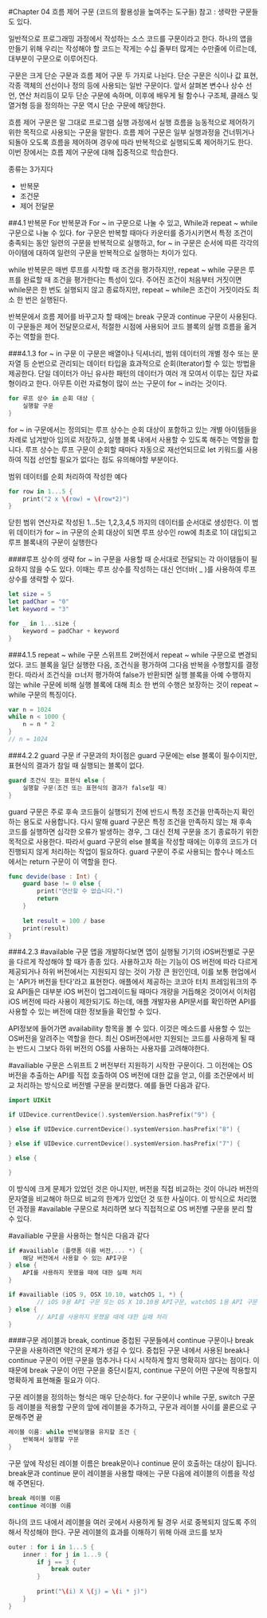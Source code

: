 #Chapter 04 흐름 제어 구문  (코드의 활용성을 높여주는 도구들)
참고 : 생략한 구문들도 있다.

일반적으로 프로그래밍 과정에서 작성하는 소스 코드를 구문이라고 한다. 하나의 앱을 만들기 위해 우리는 작성해야 할 코드는 작게는 수십 줄부터 많게는 수만줄에 이르는데, 대부분이 구문으로 이루어진다.

구문은 크게 단순 구문과 흐름 제어 구문 두 가지로 나뉜다. 단순 구문은 식이나 값 표현, 각종 객체의 선선이나 정의 등에 사용되는 일반 구문이다. 앞서 살펴본 변수나 상수 선언, 연산 처리등이 모두 단순 구문에 속하며, 이후에 배우게 될 함수나 구조체, 클래스 및 열거형 등을 정의하는 구문 역시 단순 구문에 해당한다.

흐름 제어 구문은 말 그대로 프로그램 실행 과정에서 실행 흐름을 능동적으로 제어하기 위한 목적으로 사용되는 구문을 말한다. 흐름 제어 구문은 일부 실행과정을 건너뛰거나 되돌아 오도록 흐름을 제어하며 경우에 따라 반복적으로 실행되도록 제어하기도 한다. 이번 장에서는 흐름 제어 구문에 대해 집중적으로 학습한다.

종류는 3가지다
* 반복문
* 조건문
* 제어 전달문

##4.1 반복문
For 반복문과 For ~ in 구문으로 나눌 수 있고, While과 repeat ~ while 구문으로 나눌 수 있다. for 구문은 반복할 때마다 카운터를 증가시키면서 특정 조건이 충족되는 동안 일련의 구문을 반복적으로 실행하고, for ~ in 구문은 순서에 따른 각각의 아이템에 대하여 일련의 구문을 반복적으로 실행하는 차이가 있다. 

while 반복문은  매번 루프를 시작할 때 조건을 평가하지만, repeat ~ while 구문은 루프를 완료할 때 조건을 평가한다는 특성이 있다. 주어진 조건이 처음부터 거짓이면 while문은 한 번도 실행되지 않고 종료하지만, repeat ~ while은 조건이 거짓이라도 최소 한 번은 실행된다.

반복문에서 흐름 제어를 바꾸고자 할 때에는 break 구문과 continue 구문이 사용된다. 이 구문들은 제어 전달문으로서, 적절한 시점에 사용되어 코드 블록의 실행 흐름을 옮겨주는 역할을 한다.

###4.1.3 for ~ in 구문
이 구문은 배열이나 딕셔너리, 범위 데이터의 개별 정수 또는 문자열 등 순번으로 관리되는 데이터 타입을 효과적으로 순회(Iterator)할 수 있는 방법을 제공한다. 단일 데이터가 아닌 유사한 패턴의 데이터가 여러 개 모여서 이루는 집단 자료형<Collective Types>이라고 한다. 아무튼 이런 자료형이 많이 쓰는 구문이 for ~ in라는 것이다.

```Swift
for 루프 상수 in 순회 대상 {
	실행할 구문
}

```

for ~ in 구문에서는 정의되는 루프 상수는 순회 대상이 포함하고 있는 개별 아이템들을 차례로 넘겨받아 임의로 저장하고, 실행 블록 내에서 사용할 수 있도록 해주는 역할을 합니다. 루프 상수는 루프 구문이 순회할 때마다 자동으로 재선언되므로 let 키워드를 사용하여 직접 선언할 필요가 없다는 점도 유의해야할 부분이다.

범위 데이터를 순회 처리하여 작성한 예다

```Swift
for row in 1...5 {
	print("2 x \(row) = \(row*2)")
}
```

닫힌 범위 연산자로 작성된 1...5는 1,2,3,4,5 까지의 데이터를 순서대로 생성한다. 이 범위 데이터가 for ~ in 구문의 순회 대상이 되면 루프 상수인 row에 최초로 1이 대입되고 루프 블록내의 구문이 실행한다

####루프 상수의 생략
for ~ in 구문을 사용할 때 순서대로 전달되는 각 아이탬들이 필요하지 않을 수도 있다. 이때는 루프 상수를 작성하는 대신 언더바( _ )를 사용하여 루프 상수를 생략할 수 있다.

```Swift
let size = 5
let padChar = "0"
let keyword = "3"

for _ in 1...size {
	keyword = padChar + keyword
}
```
###4.1.5 repeat ~ while 구문
스위프트 2버전에서 repeat ~ while 구문으로 변경되었다. 코드 블록을 일단 실행한 다음, 조건식을 평가하여 그다음 반복을 수행할지를 결정한다. 따라서 조건식을 ㅁ너저 평가하여 false가 반환되면 실행 블록을 아예 수행하지 않는 while 구문에 비해 실행 블록에 대해 최소 한 번의 수행은 보장하는 것이 repeat ~ while 구문의 특징이다.

```Swift
var n = 1024
while n < 1000 {
	n = n * 2
}
// n = 1024
```

###4.2.2 guard 구문
if 구문과의 차이점은 guard 구문에는 else 블록이 필수이지만, 표현식의 결과가 참일 때 실행되는 블록이 없다.

```Swift
guard 조건식 또는 표현식 else {
	실행할 구문(조건 또는 표현식의 결과가 false일 때)
}
```

guard 구문은 주로 후속 코드들이 실행되기 전에 반드시 특정 조건을 만족하는지 확인하는 용도로 사용합니다. 다시 말해 guard 구문은 특정 조건을 만족하지 않는 채 후속 코드를 실행하면 심각한 오류가 발생하는 경우, 그 대신 전체 구문을 조기 종료하기 위한 목적으로 사용한다. 따라서 guard 구문의 else 블록을 작성할 때에는 이후의 코드가 더 진행되지 않게 처리하는 작업이 필요하다. guard 구문이 주로 사용되는 함수나 메소드에서는 return 구문이 이 역할을 한다.

```Swift
func devide(base : Int) {
	guard base != 0 else {
    	print("연산할 수 없습니다.")
        return
    }
     
    let result = 100 / base
    print(result)
}
```

###4.2.3 #available 구문
앱을 개발하다보면 앱이 실행될 기기의 iOS버전별로 구문을 다르게 작성해야 할 때가 종종 있다. 사용하고자 하는 기능이 OS 버전에 따라 다르게 제공되거나 하위 버전에서는 지원되지 않는 것이 가장 큰 원인인데, 이를 보통 현업에서는 'API가 버전을 탄다'라고 표현한다. 애플에서 제공하는 코코아 터치 프레임워크의 주요 API들은 대부분 iOS 버전이 업그레이드될 때마다 개량을 거듭해온 것이어서 이처럼 iOS 버전에 따라 사용이 제한되기도 하는데, 애플 개발자용 API문서를 확인하면 API를 사용할 수 있는 버전에 대한 정보들을 확인할 수 있다.

API정보에 들어가면 availability 항목을 볼 수 있다. 이것은 메소드를 사용할 수 있는 OS버전을 알려주는 역할을 한다. 최신 OS버전에서만 지원되는 코드를 사용하게 될 때는 반드시 그보다 하위 버전의 OS를 사용하는 사용자를 고려해야한다.

#availiable 구문은 스위프트 2 버전부터 지원하기 시작한 구문이다. 그 이전에는 OS 버전을 추출하는 API를 직접 호출하여 OS 버전에 대한 값을 얻고, 이를 조건문에서 비교 처리하는 방식으로 버전별 구문을 분리했다. 예를 들먼 다음과 같다.

```Swift
import UIKit

if UIDevice.currentDevice().systemVersion.hasPrefix("9") {

} else if UIDevice.currentDevice().systemVersion.hasPrefix("8") {

} else if UIDevice.currentDevice().systemVersion.hasPrefix("7") {

} else {

}
```

이 방식에 크게 문제가 있었던 것은 아니지만, 버전을 직접 비교하는 것이 아니라 버전의 문자열을 비교해야 하므로 비교의 한계가 있었던 것 또한 사실이다. 이 방식으로 처리했던 과정을 #available 구문으로 처리하면 보다 직접적으로 OS 버전별 구문을 분리 할 수 있다.

#availiable 구문을 사용하는 형식은 다음과 같다

```Swift
if #availiable (플랫폼 이름 버전,... *) {
	해당 버전에서 사용할 수 있는 API구문
} else {
	API를 사용하지 못했을 때에 대한 실패 처리
}
```

```Swift
if #availiable (iOS 9, OSX 10.10, watchOS 1, *) {
        // iOS 9용 API 구문 또는 OS X 10.10용 API구문, watchOS 1용 API 구문
} else {
		// API를 사용하지 못했을 때에 대한 실패 처리
}
```


####구문 레이블과 break, continue
중첩된 구문들에서 continue 구문이나 break 구문을 사용하려면 약간의 문제가 생길 수 있다. 중첩된 구문 내에서 사용된 break나 continue 구문이 어떤 구문을 멈추거나 다시 시작하게 할지 명확히자 않다는 점이다. 이 때문에 break 구문이 어떤 구문을 중단시킬지, continue 구문이 어떤 구문에 작용할지 명확하게 표현해줄 필요가 이다.

구문 레이블을 정의하는 형식은 매우 단순하다. for 구문이나 while 구문, switch 구문등 레이블을 적용할 구문의 앞에 레이블을 추가하고, 구문과 레이블 사이를 콜론으로 구문해주면 끝

```Swift
레이블 이름: while 반복실행을 유지할 조건 {
	반복해서 실행할 구문
}
```

구문 앞에 작성된 레이블 이름은 break문이나 continue 문이 호출하는 대상이 됩니다. break문과 continue 문이 레이블을 사용할 때에는 구문 다음에 레이블의 이름을 작성해 주면된다.

```Swift
break 레이블 이름
continue 레이블 이름
```

하나의 코드 내에서 레이블을 여러 곳에서 사용하게 될 경우 서로 중복되지 않도록 주의해서 작성해야 한다. 구문 레이블의 효과를 이해하기 위해 아래 코드를 보자

```Swift
outer : for i in 1...5 {
	inner : for j in 1...9 {
    	if j == 3 {
        	break outer
        }
        
        print("\(i) X \(j) = \(i * j)")
    }
}
```

